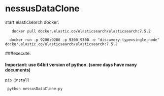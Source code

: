 # nessusDataClone

start elasticsearch docker:
```
   docker pull docker.elastic.co/elasticsearch/elasticsearch:7.5.2 
 ``` 
 ```
   docker run -p 9200:9200 -p 9300:9300 -e "discovery.type=single-node" docker.elastic.co/elasticsearch/elasticsearch:7.5.2
 ```
 ###execute:
 #### Important: use 64bit version of python. (some days have many documents)
  
 ```
 pip install 
 ``` 
 
```
 python nessusDataClone.py 
``` 
